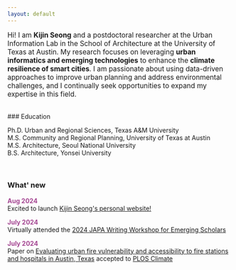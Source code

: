 ```yaml
---
layout: default
---
```


<p style="font-size:110%;">Hi! I am <b>Kijin Seong</b> and a postdoctoral researcher at the Urban Information Lab in the School of Architecture at the University of Texas at Austin. My research focuses on leveraging <b>urban informatics and emerging technologies</b> to enhance the <b>climate resilience of smart cities</b>. I am passionate about using data-driven approaches to improve urban planning and address environmental challenges, and I continually seek opportunities to expand my expertise in this field.</p>

<br />
### Education 
<p>
Ph.D.   Urban and Regional Sciences, Texas A&M University<br />
M.S.    Community and Regional Planning, University of Texas at Austin<br />
M.S.    Architecture, Seoul National University<br />
B.S.    Architecture, Yonsei University</p>

<br />
        
### What' new

<p>
  <strong style="color: #a54893;">Aug 2024</strong><br />
  Excited to launch <a href="http://kijinseong.github.io/" target="_blank">Kijin Seong's personal website!</a>  
</p>
<p>
  <strong style="color: #a54893;">July 2024</strong><br />
  Virtually attended the <a href="https://planning-org-uploaded-media.s3.amazonaws.com/document/097dc73a-b45e-40d1-a79c-06446cdabd302024-JAPA-Writing-Workshop-for-Emerging-Scholarsv2.pdf/">2024 JAPA Writing Workshop for Emerging Scholars</a>
</p>
<p>
  <strong style="color: #a54893;">July 2024</strong><br />
  Paper on <a href="https://doi.org/10.1371/journal.pclm.0000448">Evaluating urban fire vulnerability and accessibility to fire stations and hospitals in Austin, Texas</a> accepted to <a href="https://journals.plos.org/climate/">PLOS Climate</a> 
</p>

